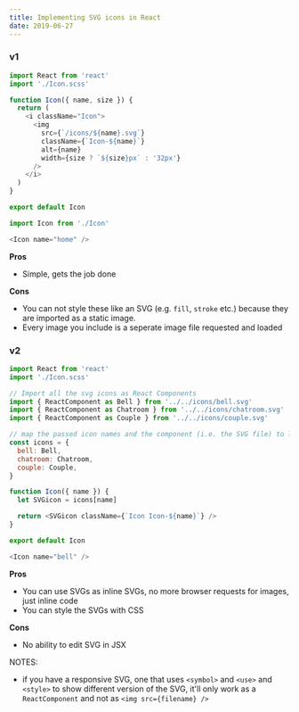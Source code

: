 ```yaml
---
title: Implementing SVG icons in React
date: 2019-06-27
---
```


### v1

```js
import React from 'react'
import './Icon.scss'

function Icon({ name, size }) {
  return (
    <i className="Icon">
      <img
        src={`/icons/${name}.svg`}
        className={`Icon-${name}`}
        alt={name}
        width={size ? `${size}px` : '32px'}
      />
    </i>
  )
}

export default Icon
```

```js
import Icon from './Icon'

<Icon name="home" />
```

**Pros**

- Simple, gets the job done

**Cons**

- You can not style these like an SVG (e.g. `fill`, `stroke` etc.) because they are imported as a static image.
- Every image you include is a seperate image file requested and loaded

### v2

```js
import React from 'react'
import './Icon.scss'

// Import all the svg icons as React Components
import { ReactComponent as Bell } from '../../icons/bell.svg'
import { ReactComponent as Chatroom } from '../../icons/chatroom.svg'
import { ReactComponent as Couple } from '../../icons/couple.svg'

// map the passed icon names and the component (i.e. the SVG file) to load
const icons = {
  bell: Bell,
  chatroom: Chatroom,
  couple: Couple,
}

function Icon({ name }) {
  let SVGicon = icons[name]

  return <SVGicon className={`Icon Icon-${name}`} />
}

export default Icon
```

```js
<Icon name="bell" />
```

**Pros**

- You can use SVGs as inline SVGs, no more browser requests for images, just inline code
- You can style the SVGs with CSS

**Cons**

- No ability to edit SVG in JSX

NOTES:
- if you have a responsive SVG, one that uses `<symbol>` and `<use>` and `<style>` to show different version of the SVG, it'll only work as a `ReactComponent` and not as `<img src={filename} />`


